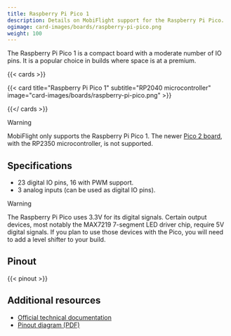 ```yaml
---
title: Raspberry Pi Pico 1
description: Details on MobiFlight support for the Raspberry Pi Pico.
ogimage: card-images/boards/raspberry-pi-pico.png
weight: 100
---
```


The Raspberry Pi Pico 1 is a compact board with a moderate number of IO pins. It is a popular choice in builds where space is at a premium.

{{< cards >}}

{{< card title="Raspberry Pi Pico 1" subtitle="RP2040 microcontroller" image="card-images/boards/raspberry-pi-pico.png" >}}

{{</ cards >}}

> [!WARNING]
> MobiFlight only supports the Raspberry Pi Pico 1. The newer [Pico 2 board](/boards/unsupported/raspberry-pi-pico-2),
> with the RP2350 microcontroller, is not supported.

## Specifications

- 23 digital IO pins, 16 with PWM support.
- 3 analog inputs (can be used as digital IO pins).

> [!WARNING]
> The Raspberry Pi Pico uses 3.3V for its digital signals. Certain output devices, most notably the MAX7219
> 7-segment LED driver chip, require 5V digital signals. If you plan to use those devices with the Pico, you will
> need to add a level shifter to your build.

## Pinout

{{< pinout >}}

## Additional resources

- [Official technical documentation](https://www.raspberrypi.com/documentation/microcontrollers/pico-series.html#pico-1-technical-specification)
- [Pinout diagram (PDF)](pinout.pdf)
